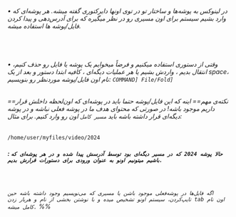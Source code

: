  ###### • در لینوکس به پوشه‌ها و ساختار تو در توی اونها دایرکتوری گفته میشه. هر پوشه‌ای که وارد بشیم سیستم برای اون مسیری رو در نظر میگیره که برای آدرس‌دهی و پیدا کردن فایل/پوشه ها استفاده میشه.
‌‌
‌
###### • وقتی از دستوری استفاده میکنیم و فرضاً میخوایم یک پوشه یا فایل رو حذف کنیم، انتقال بدیم ، واردش بشیم یا هر عملیات دیگه‌ای ، کافیه ابتدا دستور و بعد از یک space، نام اون فایل/پوشه موردنظر رو بنویسیم: `COMMAND] File/Fold]`
###### ==نکته‌ی مهم== اینه که این فایل/پوشه حتما باید در پوشه‌ای که اون‌لحظه داخلش قرار داریم موجود باشه!  در صورتی که محتوای هدف ما در پوشه فعلی نباشه و در پوشه دیگه‌ای قرار داشته باشه باید `مسیر کامل` اون رو وارد کنیم. برای مثال: 
`/home/user/myfiles/video/2024`
##### : `حالا پوشه 2024 که در مسیر دیگه‌ای بود توسط آدرسش پیدا شده و در هر پوشه‌ای که باشیم میتونیم اونو به عنوان ورودی برای دستورات قرارش بدیم.`
‌
‌
###### `اگه فایل‌ها در پوشه‌فعلی موجود باشن یا مسیری که می‌نویسیم وجود داشته باشه حین تایپ‌کردن، سیستم اونو تشخیص میده و با نوشتن بخشی از نام و هربار زدن tab اون نام کامل میشه.` %%